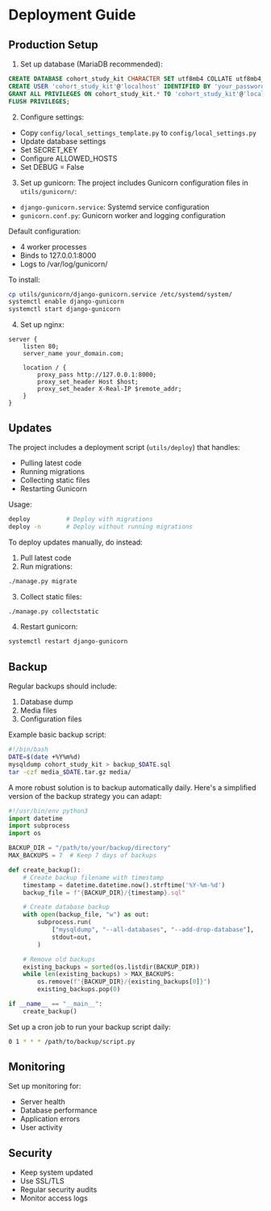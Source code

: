 # Deployment Guide

## Production Setup

1. Set up database (MariaDB recommended):
```sql
CREATE DATABASE cohort_study_kit CHARACTER SET utf8mb4 COLLATE utf8mb4_unicode_ci;
CREATE USER 'cohort_study_kit'@'localhost' IDENTIFIED BY 'your_password';
GRANT ALL PRIVILEGES ON cohort_study_kit.* TO 'cohort_study_kit'@'localhost';
FLUSH PRIVILEGES;
```

2. Configure settings:
- Copy `config/local_settings_template.py` to `config/local_settings.py`
- Update database settings
- Set SECRET_KEY
- Configure ALLOWED_HOSTS
- Set DEBUG = False

3. Set up gunicorn:
The project includes Gunicorn configuration files in `utils/gunicorn/`:
- `django-gunicorn.service`: Systemd service configuration
- `gunicorn.conf.py`: Gunicorn worker and logging configuration

Default configuration:
- 4 worker processes
- Binds to 127.0.0.1:8000
- Logs to /var/log/gunicorn/

To install:
```bash
cp utils/gunicorn/django-gunicorn.service /etc/systemd/system/
systemctl enable django-gunicorn
systemctl start django-gunicorn
```

4. Set up nginx:
```nginx
server {
    listen 80;
    server_name your_domain.com;

    location / {
        proxy_pass http://127.0.0.1:8000;
        proxy_set_header Host $host;
        proxy_set_header X-Real-IP $remote_addr;
    }
}
```

## Updates

The project includes a deployment script (`utils/deploy`) that handles:
- Pulling latest code
- Running migrations
- Collecting static files
- Restarting Gunicorn

Usage:
```bash
deploy          # Deploy with migrations
deploy -n       # Deploy without running migrations
```

To deploy updates manually, do instead:

1. Pull latest code
2. Run migrations:
```bash
./manage.py migrate
```

3. Collect static files:
```bash
./manage.py collectstatic
```

4. Restart gunicorn:
```bash
systemctl restart django-gunicorn
```



## Backup

Regular backups should include:
1. Database dump
2. Media files
3. Configuration files

Example basic backup script:
```bash
#!/bin/bash
DATE=$(date +%Y%m%d)
mysqldump cohort_study_kit > backup_$DATE.sql
tar -czf media_$DATE.tar.gz media/
```

A more robust solution is to backup automatically daily. Here's a simplified version of the backup strategy you can adapt:

```python
#!/usr/bin/env python3
import datetime
import subprocess
import os

BACKUP_DIR = "/path/to/your/backup/directory"
MAX_BACKUPS = 7  # Keep 7 days of backups

def create_backup():
    # Create backup filename with timestamp
    timestamp = datetime.datetime.now().strftime('%Y-%m-%d')
    backup_file = f"{BACKUP_DIR}/{timestamp}.sql"

    # Create database backup
    with open(backup_file, "w") as out:
        subprocess.run(
            ["mysqldump", "--all-databases", "--add-drop-database"],
            stdout=out,
        )

    # Remove old backups
    existing_backups = sorted(os.listdir(BACKUP_DIR))
    while len(existing_backups) > MAX_BACKUPS:
        os.remove(f"{BACKUP_DIR}/{existing_backups[0]}")
        existing_backups.pop(0)

if __name__ == "__main__":
    create_backup()
```

Set up a cron job to run your backup script daily:
```bash
0 1 * * * /path/to/backup/script.py
```

## Monitoring

Set up monitoring for:
- Server health
- Database performance
- Application errors
- User activity

## Security

- Keep system updated
- Use SSL/TLS
- Regular security audits
- Monitor access logs
